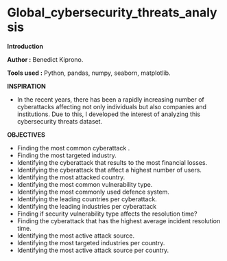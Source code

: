 # Global_cybersecurity_threats_analysis

**Introduction**

**Author :** Benedict Kiprono.

**Tools used :** Python, pandas, numpy, seaborn, matplotlib.

**INSPIRATION**

- In the recent years, there has been a rapidly increasing number of cyberattacks affecting not only individuals but also companies and institutions. Due to this, I developed the interest of analyzing this cybersecurity threats dataset.

**OBJECTIVES**
* Finding the most common cyberattack .
* Finding the most targeted industry.
* Identifying the cyberattack that results to the most financial losses.
* Identifying the cyberattack that affect a highest number of users.
* Identifying the most attacked country.
* Identifying the most common vulnerability type.
* Identifying the most commonly used defence system.
* Identifying the leading countries per cyberattack.
* Identifying the leading industries per cyberattack
* Finding if security vulnerability type affects the resolution time?
* Finding the cyberattack that has the highest average incident resolution time.
* Identifying the most active attack source.
* Identifying the most targeted industries per country.
* Identifying the most active attack source per country.



